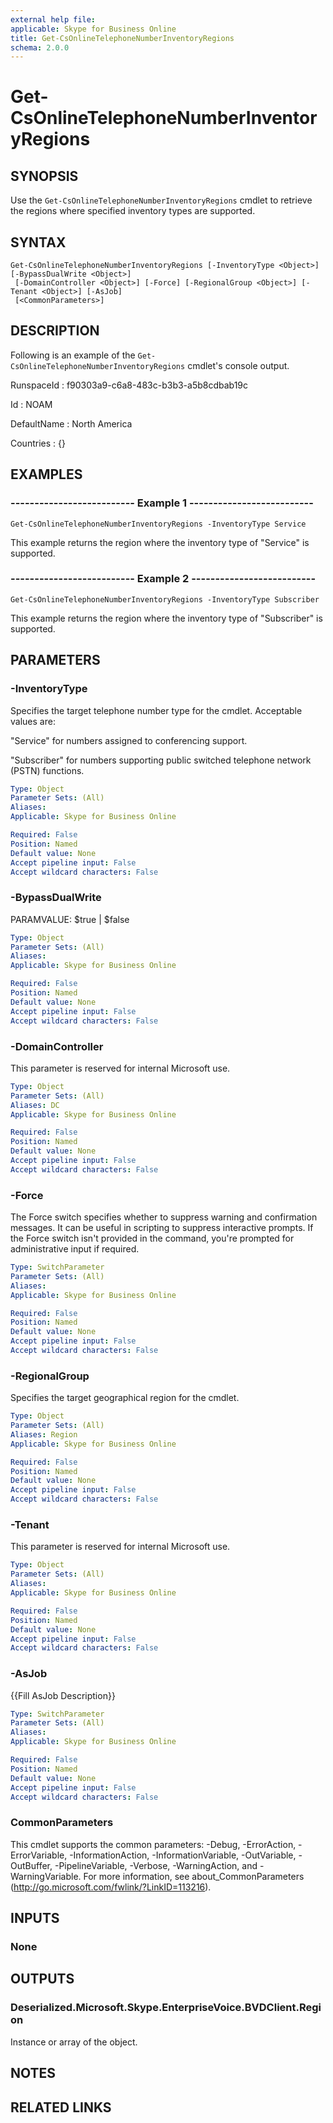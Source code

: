```yaml
---
external help file: 
applicable: Skype for Business Online
title: Get-CsOnlineTelephoneNumberInventoryRegions
schema: 2.0.0
---
```


# Get-CsOnlineTelephoneNumberInventoryRegions

## SYNOPSIS
Use the `Get-CsOnlineTelephoneNumberInventoryRegions` cmdlet to retrieve the regions where specified inventory types are supported.

## SYNTAX

```
Get-CsOnlineTelephoneNumberInventoryRegions [-InventoryType <Object>] [-BypassDualWrite <Object>]
 [-DomainController <Object>] [-Force] [-RegionalGroup <Object>] [-Tenant <Object>] [-AsJob]
 [<CommonParameters>]
```

## DESCRIPTION
Following is an example of the `Get-CsOnlineTelephoneNumberInventoryRegions` cmdlet's console output.

RunspaceId : f90303a9-c6a8-483c-b3b3-a5b8cdbab19c

Id : NOAM

DefaultName : North America

Countries : {}

## EXAMPLES

### -------------------------- Example 1 --------------------------
```
Get-CsOnlineTelephoneNumberInventoryRegions -InventoryType Service
```

This example returns the region where the inventory type of "Service" is supported.

### -------------------------- Example 2 --------------------------
```
Get-CsOnlineTelephoneNumberInventoryRegions -InventoryType Subscriber
```

This example returns the region where the inventory type of "Subscriber" is supported.

## PARAMETERS

### -InventoryType
Specifies the target telephone number type for the cmdlet.
Acceptable values are:

"Service" for numbers assigned to conferencing support.

"Subscriber" for numbers supporting public switched telephone network (PSTN) functions.

```yaml
Type: Object
Parameter Sets: (All)
Aliases: 
Applicable: Skype for Business Online

Required: False
Position: Named
Default value: None
Accept pipeline input: False
Accept wildcard characters: False
```

### -BypassDualWrite
PARAMVALUE: $true | $false

```yaml
Type: Object
Parameter Sets: (All)
Aliases: 
Applicable: Skype for Business Online

Required: False
Position: Named
Default value: None
Accept pipeline input: False
Accept wildcard characters: False
```

### -DomainController
This parameter is reserved for internal Microsoft use.

```yaml
Type: Object
Parameter Sets: (All)
Aliases: DC
Applicable: Skype for Business Online

Required: False
Position: Named
Default value: None
Accept pipeline input: False
Accept wildcard characters: False
```

### -Force
The Force switch specifies whether to suppress warning and confirmation messages.
It can be useful in scripting to suppress interactive prompts.
If the Force switch isn't provided in the command, you're prompted for administrative input if required.

```yaml
Type: SwitchParameter
Parameter Sets: (All)
Aliases: 
Applicable: Skype for Business Online

Required: False
Position: Named
Default value: None
Accept pipeline input: False
Accept wildcard characters: False
```

### -RegionalGroup
Specifies the target geographical region for the cmdlet.

```yaml
Type: Object
Parameter Sets: (All)
Aliases: Region
Applicable: Skype for Business Online

Required: False
Position: Named
Default value: None
Accept pipeline input: False
Accept wildcard characters: False
```

### -Tenant
This parameter is reserved for internal Microsoft use.

```yaml
Type: Object
Parameter Sets: (All)
Aliases: 
Applicable: Skype for Business Online

Required: False
Position: Named
Default value: None
Accept pipeline input: False
Accept wildcard characters: False
```

### -AsJob
{{Fill AsJob Description}}

```yaml
Type: SwitchParameter
Parameter Sets: (All)
Aliases: 
Applicable: Skype for Business Online

Required: False
Position: Named
Default value: None
Accept pipeline input: False
Accept wildcard characters: False
```

### CommonParameters
This cmdlet supports the common parameters: -Debug, -ErrorAction, -ErrorVariable, -InformationAction, -InformationVariable, -OutVariable, -OutBuffer, -PipelineVariable, -Verbose, -WarningAction, and -WarningVariable. For more information, see about_CommonParameters (http://go.microsoft.com/fwlink/?LinkID=113216).

## INPUTS

### None

## OUTPUTS

### Deserialized.Microsoft.Skype.EnterpriseVoice.BVDClient.Region
Instance or array of the object.

## NOTES

## RELATED LINKS
